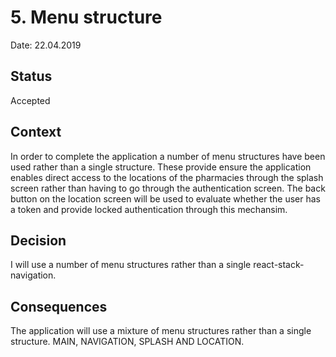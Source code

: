 # 5. Menu structure 

Date: 22.04.2019

## Status

Accepted

## Context

In order to complete the application a number of menu structures have been used rather than a single structure. These provide ensure the application enables direct  access to the locations of the pharmacies through the splash screen rather than having to go through the authentication screen. The back button on the location screen will be used to evaluate whether the user has a token and provide locked authentication through this mechansim.

## Decision
I will use a number of menu structures rather than a single react-stack-navigation.

## Consequences

The application will use a mixture of menu structures rather than a single structure.
MAIN, NAVIGATION, SPLASH AND LOCATION. 


